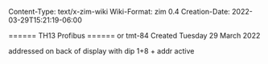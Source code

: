 Content-Type: text/x-zim-wiki
Wiki-Format: zim 0.4
Creation-Date: 2022-03-29T15:21:19-06:00

====== TH13 Profibus ====== or tmt-84
Created Tuesday 29 March 2022

addressed on back of display with dip
1+8 + addr active
